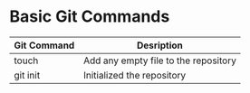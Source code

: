 # Basic Git Commands

Git Command | Desription
------------ | -------------
touch | Add any empty file to the repository
git init | Initialized the repository
